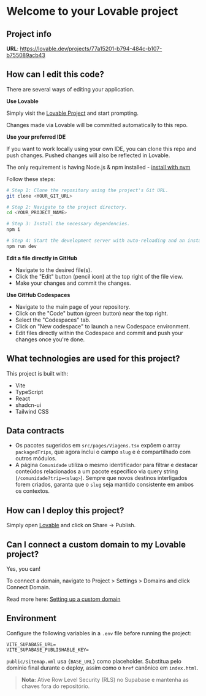 # Welcome to your Lovable project

## Project info

**URL**: https://lovable.dev/projects/77a15201-b794-484c-b107-b755089acb43

## How can I edit this code?

There are several ways of editing your application.

**Use Lovable**

Simply visit the [Lovable Project](https://lovable.dev/projects/77a15201-b794-484c-b107-b755089acb43) and start prompting.

Changes made via Lovable will be committed automatically to this repo.

**Use your preferred IDE**

If you want to work locally using your own IDE, you can clone this repo and push changes. Pushed changes will also be reflected in Lovable.

The only requirement is having Node.js & npm installed - [install with nvm](https://github.com/nvm-sh/nvm#installing-and-updating)

Follow these steps:

```sh
# Step 1: Clone the repository using the project's Git URL.
git clone <YOUR_GIT_URL>

# Step 2: Navigate to the project directory.
cd <YOUR_PROJECT_NAME>

# Step 3: Install the necessary dependencies.
npm i

# Step 4: Start the development server with auto-reloading and an instant preview.
npm run dev
```

**Edit a file directly in GitHub**

- Navigate to the desired file(s).
- Click the "Edit" button (pencil icon) at the top right of the file view.
- Make your changes and commit the changes.

**Use GitHub Codespaces**

- Navigate to the main page of your repository.
- Click on the "Code" button (green button) near the top right.
- Select the "Codespaces" tab.
- Click on "New codespace" to launch a new Codespace environment.
- Edit files directly within the Codespace and commit and push your changes once you're done.

## What technologies are used for this project?

This project is built with:

- Vite
- TypeScript
- React
- shadcn-ui
- Tailwind CSS

## Data contracts

- Os pacotes sugeridos em `src/pages/Viagens.tsx` expõem o array `packagedTrips`, que agora inclui o campo `slug` e é compartilhado com outros módulos.
- A página `Comunidade` utiliza o mesmo identificador para filtrar e destacar conteúdos relacionados a um pacote específico via query string (`/comunidade?trip=<slug>`). Sempre que novos destinos interligados forem criados, garanta que o `slug` seja mantido consistente em ambos os contextos.

## How can I deploy this project?

Simply open [Lovable](https://lovable.dev/projects/77a15201-b794-484c-b107-b755089acb43) and click on Share -> Publish.

## Can I connect a custom domain to my Lovable project?

Yes, you can!

To connect a domain, navigate to Project > Settings > Domains and click Connect Domain.

Read more here: [Setting up a custom domain](https://docs.lovable.dev/tips-tricks/custom-domain#step-by-step-guide)

## Environment

Configure the following variables in a `.env` file before running the project:

```
VITE_SUPABASE_URL=
VITE_SUPABASE_PUBLISHABLE_KEY=
```

`public/sitemap.xml` usa `{BASE_URL}` como placeholder. Substitua pelo domínio final durante o deploy, assim como o `href` canônico em `index.html`.

> **Nota:** Ative Row Level Security (RLS) no Supabase e mantenha as chaves fora do repositório.
